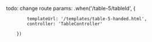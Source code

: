 todo: change route params:
.when('/table-5/tableId', {

            templateUrl: '/templates/table-5-handed.html',
            controller: 'TableController'

	    })
